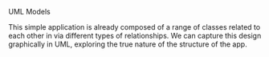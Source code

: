 UML Models

This simple application is already composed of a range of classes related to each other in via different types of relationships. We can capture this design graphically in UML, exploring the true nature of the structure of the app.